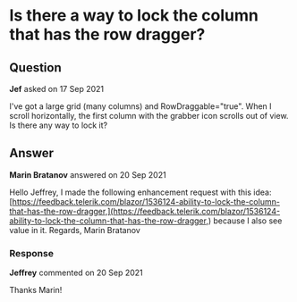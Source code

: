 # Is there a way to lock the column that has the row dragger?

## Question

**Jef** asked on 17 Sep 2021

I've got a large grid (many columns) and RowDraggable="true". When I scroll horizontally, the first column with the grabber icon scrolls out of view. Is there any way to lock it?

## Answer

**Marin Bratanov** answered on 20 Sep 2021

Hello Jeffrey, I made the following enhancement request with this idea: [https://feedback.telerik.com/blazor/1536124-ability-to-lock-the-column-that-has-the-row-dragger,](https://feedback.telerik.com/blazor/1536124-ability-to-lock-the-column-that-has-the-row-dragger,) because I also see value in it. Regards, Marin Bratanov

### Response

**Jeffrey** commented on 20 Sep 2021

Thanks Marin!
